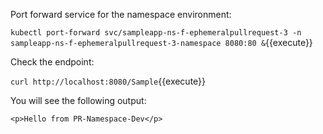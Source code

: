 Port forward service for the namespace environment:

`kubectl port-forward svc/sampleapp-ns-f-ephemeralpullrequest-3 -n sampleapp-ns-f-ephemeralpullrequest-3-namespace 8080:80 &`{{execute}}

Check the endpoint:

`curl http://localhost:8080/Sample`{{execute}}

You will see the following output:

```
<p>Hello from PR-Namespace-Dev</p>
```
